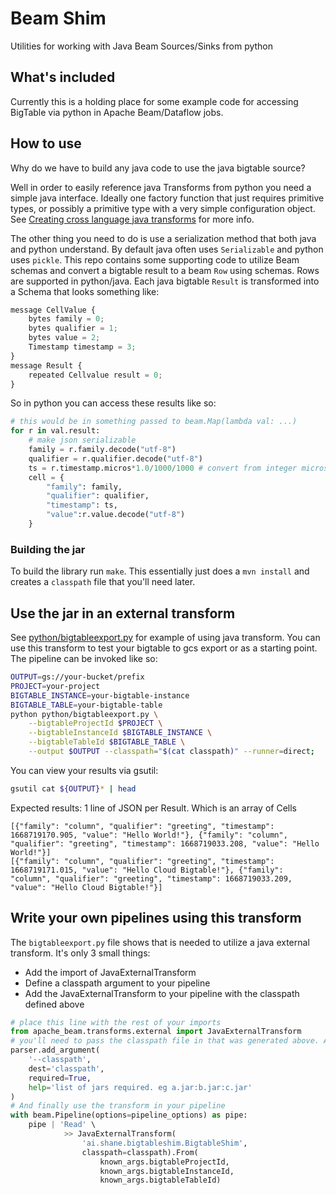 # Beam Shim
Utilities for working with Java Beam Sources/Sinks from python

## What's included

Currently this is a holding place for some example code for accessing BigTable via python in Apache Beam/Dataflow jobs.

## How to use

Why do we have to build any java code to use the java bigtable source?

Well in order to easily reference java Transforms from python you need
a simple java interface. Ideally one factory function that just requires primitive
types, or possibly a primitive type with a very simple configuration object. See [Creating cross language java transforms](https://beam.apache.org/documentation/programming-guide/#1311-creating-cross-language-java-transforms) for more info.

The other thing you need to do is use a serialization method that both java and python
understand. By default java often uses `Serializable` and python uses `pickle`. This
repo contains some supporting code to utilize Beam schemas and convert a bigtable result to a beam `Row` using schemas. Rows are supported in python/java. Each java bigtable `Result` is transformed into a Schema that looks something like:

```js
message CellValue {
    bytes family = 0;
    bytes qualifier = 1;
    bytes value = 2;
    Timestamp timestamp = 3;
}
message Result {
    repeated Cellvalue result = 0;
}
```

So in python you can access these results like so:

```python
# this would be in something passed to beam.Map(lambda val: ...)
for r in val.result:
    # make json serializable
    family = r.family.decode("utf-8")
    qualifier = r.qualifier.decode("utf-8")
    ts = r.timestamp.micros*1.0/1000/1000 # convert from integer microseconds to fractional seconds
    cell = {
        "family": family,
        "qualifier": qualifier,
        "timestamp": ts,
        "value":r.value.decode("utf-8")
    }
```


### Building the jar

To build the library run `make`. This essentially just does a `mvn install` and creates a `classpath` file that you'll need later.

## Use the jar in an external transform

See [python/bigtableexport.py](python/bigtableexport.py) for example of using java transform. You can use this transform to test your bigtable to gcs export or as a starting point. The pipeline can be invoked like so:

```sh
OUTPUT=gs://your-bucket/prefix
PROJECT=your-project
BIGTABLE_INSTANCE=your-bigtable-instance
BIGTABLE_TABLE=your-bigtable-table
python python/bigtableexport.py \
    --bigtableProjectId $PROJECT \
    --bigtableInstanceId $BIGTABLE_INSTANCE \
    --bigtableTableId $BIGTABLE_TABLE \
    --output $OUTPUT --classpath="$(cat classpath)" --runner=direct;
```

You can view your results via gsutil:

```sh
gsutil cat ${OUTPUT}* | head
```

Expected results: 1 line of JSON per Result. Which is an array of Cells
```
[{"family": "column", "qualifier": "greeting", "timestamp": 1668719170.905, "value": "Hello World!"}, {"family": "column", "qualifier": "greeting", "timestamp": 1668719033.208, "value": "Hello World!"}]
[{"family": "column", "qualifier": "greeting", "timestamp": 1668719171.015, "value": "Hello Cloud Bigtable!"}, {"family": "column", "qualifier": "greeting", "timestamp": 1668719033.209, "value": "Hello Cloud Bigtable!"}]
```



## Write your own pipelines using this transform

The `bigtableexport.py` file shows that is needed to utilize a java external transform. It's only 3 small things:

- Add the import of JavaExternalTransform
- Define a classpath argument to your pipeline
- Add the JavaExternalTransform to your pipeline with the classpath defined above

```python
# place this line with the rest of your imports
from apache_beam.transforms.external import JavaExternalTransform
# you'll need to pass the classpath file in that was generated above. Add this where you pass your arguments
parser.add_argument(
    '--classpath',
    dest='classpath',
    required=True,
    help='list of jars required. eg a.jar:b.jar:c.jar'
)
# And finally use the transform in your pipeline
with beam.Pipeline(options=pipeline_options) as pipe:
    pipe | 'Read' \
            >> JavaExternalTransform(
                'ai.shane.bigtableshim.BigtableShim',
                classpath=classpath).From(
                    known_args.bigtableProjectId,
                    known_args.bigtableInstanceId,
                    known_args.bigtableTableId)

```
